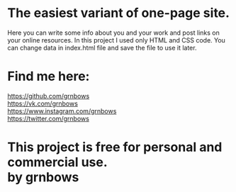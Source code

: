 # The easiest variant of one-page site.
Here you can write some info about you and your work and post links on your online resources.
In this project I used only HTML and CSS code. You can change data in index.html file and save the file to use it later.

# Find me here:
https://github.com/grnbows </br>
https://vk.com/grnbows </br>
https://www.instagram.com/grnbows </br>
https://twitter.com/grnbows </br>

# This project is free for personal and commercial use. </br> by grnbows
